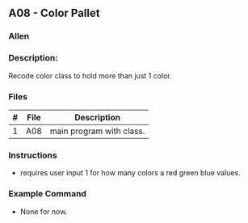 ## A08 - Color Pallet
### Allen
### Description:

Recode color class to hold more than just 1 color.

### Files

|   #   | File     | Description                      |
| :---: | -------- | -------------------------------- |
|   1   | A08 | main program with class. |


### Instructions

- requires user input 1 for how many colors a red green blue values.

### Example Command

- None for now.

